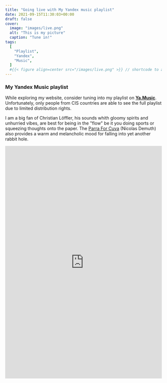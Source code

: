 ```yaml
---
title: "Going live with My Yandex music playlist"
date: 2021-09-15T11:30:03+00:00
draft: false
cover:
  image: "images/live.png"
  alt: "This is my picture"
  caption: "Tune in!"
tags:
  [
    "Playlist",
    "Yandex",
    "Music",
  ]
  #{{< figure align=center src="/images/live.png" >}} // shortcode to add figure
---
```


### My Yandex Music playlist

While exploring my website, consider tuning into my playlist on [**Ya.Music**](https://music.yandex.ru/).
Unfortunately, only people from CIS countries are able to see the full playlist due to limited distribution rights.

I am a big fan of Christian Löffler, his sounds whith gloomy spirits and unhurried vibes, are best for being in the "flow" be it you doing sports or squeezing thoughts onto the paper. The [Parra For Cuva](https://en.wikipedia.org/wiki/Parra_for_Cuva) (Nicolas Demuth) also provides a warm and melancholic mood for falling into yet another rabbit hole.

<iframe frameborder="0" style="border:none;width:100%;height:750px;" width="100%" height="750" src="https://music.yandex.ru/iframe/#playlist/rustamlukmanov256/3">Слушайте <a href='https://music.yandex.ru/users/rustamlukmanov256/playlists/3'>Мне нравится</a> — <a href='https://music.yandex.ru/users/rustamlukmanov256'>Rustam Lukmanov</a> на Яндекс.Музыке</iframe>
